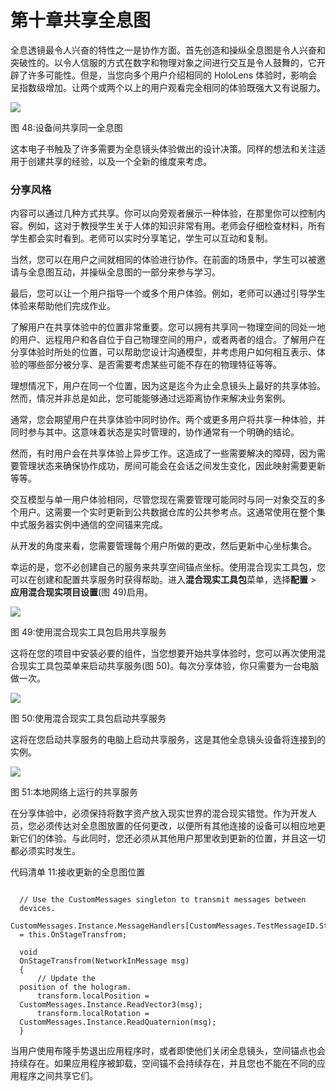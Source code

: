 # 第十章共享全息图

全息透镜最令人兴奋的特性之一是协作方面。首先创造和操纵全息图是令人兴奋和突破性的。以令人信服的方式在数字和物理对象之间进行交互是令人鼓舞的，它开辟了许多可能性。但是，当您向多个用户介绍相同的 HoloLens 体验时，影响会呈指数级增加。让两个或两个以上的用户观看完全相同的体验既强大又有说服力。

![](../Images/image058.png)

图 48:设备间共享同一全息图

这本电子书触及了许多需要为全息镜头体验做出的设计决策。同样的想法和关注适用于创建共享的经验，以及一个全新的维度来考虑。

### 分享风格

内容可以通过几种方式共享。你可以向旁观者展示一种体验，在那里你可以控制内容。例如，这对于教授学生关于人体的知识非常有用。老师会仔细检查材料，所有学生都会实时看到。老师可以实时分享笔记，学生可以互动和复制。

当然，您可以在用户之间就相同的体验进行协作。在前面的场景中，学生可以被邀请与全息图互动，并操纵全息图的一部分来参与学习。

最后，您可以让一个用户指导一个或多个用户体验。例如，老师可以通过引导学生体验来帮助他们完成作业。

了解用户在共享体验中的位置非常重要。您可以拥有共享同一物理空间的同处一地的用户、远程用户和各自位于自己物理空间的用户，或者两者的组合。了解用户在分享体验时所处的位置，可以帮助您设计沟通模型，并考虑用户如何相互表示、体验的哪些部分被分享、是否需要考虑某些可能不存在的物理特征等等。

理想情况下，用户在同一个位置，因为这是迄今为止全息镜头上最好的共享体验。然而，情况并非总是如此，您可能能够通过远距离协作来解决业务案例。

通常，您会期望用户在共享体验中同时协作。两个或更多用户将共享一种体验，并同时参与其中。这意味着状态是实时管理的，协作通常有一个明确的结论。

然而，有时用户会在共享体验上异步工作。这造成了一些需要解决的障碍，因为需要管理状态来确保协作成功，房间可能会在会话之间发生变化，因此映射需要更新等等。

交互模型与单一用户体验相同，尽管您现在需要管理可能同时与同一对象交互的多个用户。这需要一个实时更新到公共数据仓库的公共参考点。这通常使用在整个集中式服务器实例中通信的空间锚来完成。

从开发的角度来看，您需要管理每个用户所做的更改，然后更新中心坐标集合。

幸运的是，您不必创建自己的服务来共享空间锚点坐标。使用混合现实工具包，您可以在创建和配置共享服务时获得帮助。进入**混合现实工具包**菜单，选择**配置** > **应用混合现实项目设置**(图 49)启用。

![](../Images/image059.png)

图 49:使用混合现实工具包启用共享服务

这将在您的项目中安装必要的组件，当您想要开始共享体验时，您可以再次使用混合现实工具包菜单来启动共享服务(图 50)。每次分享体验，你只需要为一台电脑做一次。

![](../Images/image060.png)

图 50:使用混合现实工具包启动共享服务

这将在您启动共享服务的电脑上启动共享服务，这是其他全息镜头设备将连接到的实例。

![](../Images/image061.jpg)

图 51:本地网络上运行的共享服务

在分享体验中，必须保持将数字资产放入现实世界的混合现实错觉。作为开发人员，您必须传达对全息图放置的任何更改，以便所有其他连接的设备可以相应地更新它们的体验。与此同时，您还必须从其他用户那里收到更新的位置，并且这一切都必须实时发生。

代码清单 11:接收更新的全息图位置

```

  // Use the CustomMessages singleton to transmit messages between
  devices.       
  CustomMessages.Instance.MessageHandlers[CustomMessages.TestMessageID.StageTransform]
  = this.OnStageTransfrom;

  void
  OnStageTransfrom(NetworkInMessage msg)
  {
      // Update the
  position of the hologram.
      transform.localPosition =
  CustomMessages.Instance.ReadVector3(msg);
      transform.localRotation =
  CustomMessages.Instance.ReadQuaternion(msg);
  }

```

当用户使用布隆手势退出应用程序时，或者即使他们关闭全息镜头，空间锚点也会持续存在。如果应用程序被卸载，空间锚不会持续存在，并且您也不能在不同的应用程序之间共享它们。